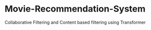 # Movie-Recommendation-System
Collaborative Filtering and Content based filtering using Transformer
